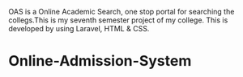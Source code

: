 OAS is a Online Academic Search, one stop portal for searching the collegs.This is my seventh semester project of my college. This is developed by using Laravel, HTML & CSS.









# Online-Admission-System
